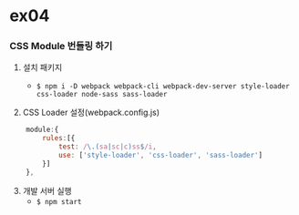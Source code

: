 # ex04
### CSS Module 번들링 하기

1. 설치 패키지
    - ```$ npm i -D webpack webpack-cli webpack-dev-server style-loader css-loader node-sass sass-loader```

2. CSS Loader 설정(webpack.config.js)
```js
    module:{
        rules:[{
            test: /\.(sa|sc|c)ss$/i,
            use: ['style-loader', 'css-loader', 'sass-loader']
        }]
    },
```

3. 개발 서버 실행
    - ``` $ npm start ```